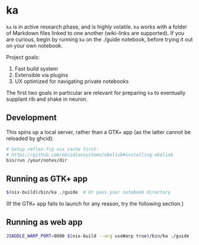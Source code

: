 # ka

`ka` is in active research phase, and is highly volatile. `ka` works with a folder of Markdown files linked to one another (wiki-links are supported). If you are curious, begin by running `ka` on the ./guide notebook, before trying it out on your own notebook.

Project goals:

1. Fast build system
2. Extensible via plugins
3. UX optimized for navigating private notebooks

The first two goals in particular are relevant for preparing `ka` to eventually supplant rib and shake in neuron.

## Development

This spins up a local server, rather than a GTK+ app (as the latter cannot be reloaded by ghcid):

```bash
# Setup reflex-frp nix cache first: 
# https://github.com/obsidiansystems/obelisk#installing-obelisk
bin/run /your/notes/dir
```

## Running as GTK+ app

```bash
$(nix-build)/bin/ka ./guide  # Or pass your notebook directory
```

(If the GTK+ app fails to launch for any reason, try the following section.)

## Running as web app

```bash
JSADDLE_WARP_PORT=8080 $(nix-build --arg useWarp true)/bin/ka ./guide
```